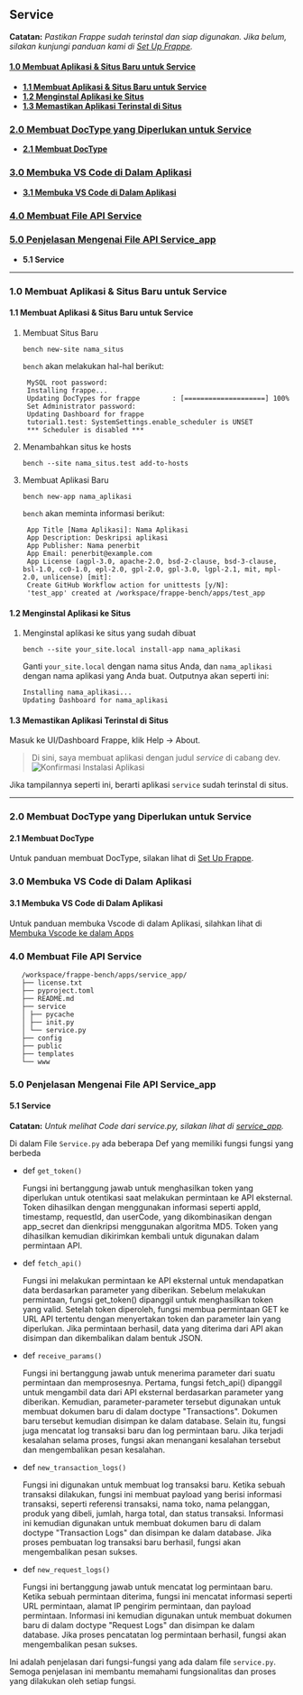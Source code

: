 ## Service

**Catatan:** *Pastikan Frappe sudah terinstal dan siap digunakan. Jika belum, silakan kunjungi panduan kami di [Set Up Frappe](https://github.com/KenkenOC/FOR-SOUNDBOX/tree/main/Set%20Up%20Frappe).*

#### [1.0 Membuat Aplikasi & Situs Baru untuk Service](#1-0-Membuat-Aplikasi-%26-Situs-Baru-Untuk-Service)

- [**1.1 Membuat Aplikasi & Situs Baru untuk Service**](#1-1-Membuat-Aplikasi-%26-Situs-Baru-Untuk-Service)
- [**1.2 Menginstal Aplikasi ke Situs**](#1-2-Menginstal-Aplikasi-ke-Situs)
- [**1.3 Memastikan Aplikasi Terinstal di Situs**](#1-3-Memastikan-Aplikasi-Terinstal-di-Situs)


### [2.0 Membuat DocType yang Diperlukan untuk Service](#20-Membuat-DocType-yang-Diperlukan-untuk-Service)

- [**2.1 Membuat DocType**](#21-Membuat-DocType)

### [3.0 Membuka VS Code di Dalam Aplikasi](#30-Membuka-VS-Code-di-Dalam-Aplikasi)

- [**3.1 Membuka VS Code di Dalam Aplikasi**](#31-Membuka-VS-Code-di-Dalam-Aplikasi)

### [4.0 Membuat File API Service](#40-Membuat-File-API-Service)

### [5.0 Penjelasan Mengenai File API Service_app](#50-Penjelasan-Mengenai-File-API-Service_app)

- **5.1 Service**

---

### 1.0 Membuat Aplikasi & Situs Baru untuk Service

#### 1.1 Membuat Aplikasi & Situs Baru untuk Service

1. Membuat Situs Baru

       bench new-site nama_situs

    `bench` akan melakukan hal-hal berikut:

        MySQL root password: 
        Installing frappe...
        Updating DocTypes for frappe        : [====================] 100%
        Set Administrator password: 
        Updating Dashboard for frappe
        tutorial1.test: SystemSettings.enable_scheduler is UNSET
        *** Scheduler is disabled ***

2. Menambahkan situs ke hosts

       bench --site nama_situs.test add-to-hosts

3. Membuat Aplikasi Baru

       bench new-app nama_aplikasi

    `bench` akan meminta informasi berikut:

        App Title [Nama Aplikasi]: Nama Aplikasi
        App Description: Deskripsi aplikasi
        App Publisher: Nama penerbit
        App Email: penerbit@example.com
        App License (agpl-3.0, apache-2.0, bsd-2-clause, bsd-3-clause, bsl-1.0, cc0-1.0, epl-2.0, gpl-2.0, gpl-3.0, lgpl-2.1, mit, mpl-2.0, unlicense) [mit]:
        Create GitHub Workflow action for unittests [y/N]:
        'test_app' created at /workspace/frappe-bench/apps/test_app

#### 1.2 Menginstal Aplikasi ke Situs

1. Menginstal aplikasi ke situs yang sudah dibuat

       bench --site your_site.local install-app nama_aplikasi

    Ganti `your_site.local` dengan nama situs Anda, dan `nama_aplikasi` dengan nama aplikasi yang Anda buat. Outputnya akan seperti ini:

       Installing nama_aplikasi...
       Updating Dashboard for nama_aplikasi

#### 1.3 Memastikan Aplikasi Terinstal di Situs

Masuk ke UI/Dashboard Frappe, klik Help -> About.
> Di sini, saya membuat aplikasi dengan judul *service* di cabang dev.
![Konfirmasi Instalasi Aplikasi](https://github.com/KenkenOC/FOR-SOUNDBOX/assets/161264420/063e3efd-3ad9-4573-a86e-56d4fb7d1f43)

Jika tampilannya seperti ini, berarti aplikasi `service` sudah terinstal di situs.

---

### 2.0 Membuat DocType yang Diperlukan untuk Service

#### 2.1 Membuat DocType
Untuk panduan membuat DocType, silakan lihat di [Set Up Frappe](https://github.com/KenkenOC/FOR-SOUNDBOX/tree/main/Set%20Up%20Frappe).

### 3.0 Membuka VS Code di Dalam Aplikasi
#### 3.1 Membuka VS Code di Dalam Aplikasi
Untuk panduan membuka Vscode di dalam Aplikasi, silahkan lihat di [Membuka Vscode ke dalam Apps](https://github.com/KenkenOC/FOR-SOUNDBOX/tree/main/Membuka%20Vscode%20ke%20dalam%20Apps)

### 4.0 Membuat File API Service
       
       /workspace/frappe-bench/apps/service_app/
       ├── license.txt
       ├── pyproject.toml
       ├── README.md
       ├── service
       │ ├── pycache
       │ ├── init.py
       │ └── service.py
       ├── config
       ├── public
       ├── templates
       └── www

### 5.0 Penjelasan Mengenai File API Service_app
#### 5.1 Service 
**Catatan:** *Untuk melihat Code dari service.py, silakan lihat di [service_app](https://github.com/KenkenOC/FOR-SOUNDBOX/tree/main/service_app/service_app/service).*

Di dalam File `Service.py` ada beberapa Def yang memiliki fungsi fungsi yang berbeda 

- def `get_token()`
  
  Fungsi ini bertanggung jawab untuk menghasilkan token yang diperlukan untuk otentikasi saat melakukan permintaan ke API           eksternal. Token dihasilkan dengan menggunakan informasi seperti appId, timestamp, requestId, dan userCode, yang dikombinasikan   dengan app_secret dan dienkripsi menggunakan algoritma MD5. Token yang dihasilkan kemudian dikirimkan kembali untuk digunakan
  dalam permintaan API.

- def `fetch_api()`

  Fungsi ini melakukan permintaan ke API eksternal untuk mendapatkan data berdasarkan parameter yang diberikan. Sebelum melakukan   permintaan, fungsi get_token() dipanggil untuk menghasilkan token yang valid. Setelah token diperoleh, fungsi membua
  permintaan GET ke URL API tertentu dengan menyertakan token dan parameter lain yang diperlukan. Jika permintaan berhasil, data
  yang diterima dari API akan disimpan dan dikembalikan dalam bentuk JSON.

- def `receive_params()`

  Fungsi ini bertanggung jawab untuk menerima parameter dari suatu permintaan dan memprosesnya. Pertama, fungsi fetch_api()
  dipanggil untuk mengambil data dari API eksternal berdasarkan parameter yang diberikan. Kemudian, parameter-parameter tersebut
  digunakan untuk membuat dokumen baru di dalam doctype "Transactions". Dokumen baru tersebut kemudian disimpan ke dalam database.
  Selain itu, fungsi juga mencatat log transaksi baru dan log permintaan baru. Jika terjadi kesalahan selama proses, fungsi akan
  menangani kesalahan tersebut dan mengembalikan pesan kesalahan.

- def `new_transaction_logs()`

  Fungsi ini digunakan untuk membuat log transaksi baru. Ketika sebuah transaksi dilakukan, fungsi ini membuat payload yang
  berisi informasi transaksi, seperti referensi transaksi, nama toko, nama pelanggan, produk yang dibeli, jumlah, harga total,
  dan status transaksi. Informasi ini kemudian digunakan untuk membuat dokumen baru di dalam doctype "Transaction Logs" dan
  disimpan ke dalam database. Jika proses pembuatan log transaksi baru berhasil, fungsi akan mengembalikan pesan sukses.

- def `new_request_logs()`

  Fungsi ini bertanggung jawab untuk mencatat log permintaan baru. Ketika sebuah permintaan diterima, fungsi ini mencatat
  informasi seperti URL permintaan, alamat IP pengirim permintaan, dan payload permintaan. Informasi ini kemudian digunakan untuk
  membuat dokumen baru di dalam doctype "Request Logs" dan disimpan ke dalam database. Jika proses pencatatan log permintaan
  berhasil, fungsi akan mengembalikan pesan sukses.
  
Ini adalah penjelasan dari fungsi-fungsi yang ada dalam file `service.py`. Semoga penjelasan ini membantu memahami fungsionalitas dan proses yang dilakukan oleh setiap fungsi.
